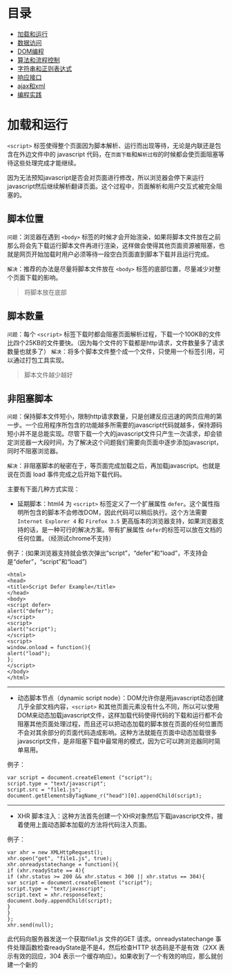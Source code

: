 # 目录
- [加载和运行](#加载和运行)
- [数据访问](#数据访问)
- [DOM编程](#文档对象模型编程)
- [算法和流程控制](#算法和流程控制)
- [字符串和正则表达式](#字符串和正则表达式)
- [响应接口](https://github.com/ArcherGrey/study/blob/master/JavaScript/HPjavascript/HPjavascript6.md)
- [ajax和xml](https://github.com/ArcherGrey/study/blob/master/JavaScript/HPjavascript/HPjavascript7.md)
- [编程实践](https://github.com/ArcherGrey/study/blob/master/JavaScript/HPjavascript/HPjavascript8.md)

# 加载和运行

`<script>` 标签使得整个页面因为脚本解析、运行而出现等待，无论是内联还是包含在外边文件中的 javascript 代码，在`页面下载`和`解析过程`的时候都会使页面阻塞等待这些处理完成才能继续。

因为无法预知javascript是否会对页面进行修改，所以浏览器会停下来运行javascript然后继续解析翻译页面。这个过程中，页面解析和用户交互式被完全阻塞的。

## 脚本位置

`问题`：浏览器在遇到 `<body>` 标签的时候才会开始渲染，如果将脚本文件放在之前那么将会先下载运行脚本文件再进行渲染，这样做会使得其他页面资源被阻塞，也就是网页开始加载时用户必须等待一段空白页面直到脚本下载并且运行完成。

`解决`：推荐的办法是尽量将脚本文件放在 `<body>` 标签的底部位置，尽量减少对整个页面下载的影响。 

> 将脚本放在底部

## 脚本数量

`问题`：每个 `<script>` 标签下载时都会阻塞页面解析过程，下载一个100KB的文件比四个25KB的文件要快。（因为每个文件的下载都是http请求，文件数量多了请求数量也就多了）
`解决`：将多个脚本文件整个成一个文件，只使用一个标签引用，可以通过打包工具实现。

> 脚本文件越少越好

## 非阻塞脚本

`问题`：保持脚本文件短小，限制http请求数量，只是创建反应迅速的网页应用的第一步。一个应用程序所包含的功能越多所需要的javascript代码就越多，保持源码短小并不是总能实现。尽管下载一个大的javascript文件只产生一次请求，却会锁定浏览器一大段时间，为了解决这个问题我们需要向页面中逐步添加javascript，同时不阻塞浏览器。

`解决`：非阻塞脚本的秘密在于，等页面完成加载之后，再加载javascript。也就是说在页面 load 事件完成之后开始下载代码。

主要有下面几种方式实现：
- 延期脚本：html4 为 `<script>` 标签定义了一个扩展属性 `defer`。这个属性指明所包含的脚本不会修改DOM，因此代码可以稍后执行。这个方法需要 `Internet Explorer 4` 和 `Firefox 3.5` 更高版本的浏览器支持，如果浏览器支持的话，是一种可行的解决方案。带有扩展属性 `defer`的标签可以放在文档的任何位置。（经测试chrome不支持）

例子：(如果浏览器支持就会依次弹出“script”，“defer”和“load”，不支持会是“defer”，“script”和“load”)
```
<html>
<head>
<title>Script Defer Example</title>
</head>
<body>
<script defer>
alert("defer");
</script>
<script>
alert("script");
</script>
<script>
window.onload = function(){
alert("load");
};
</script>
</body>
</html>
```
<hr>

- 动态脚本节点（dynamic script node）：DOM允许你是用javascript动态创建几乎全部文档内容，`<script>` 和其他页面元素没有什么不同，所以可以使用DOM来动态加载javascript文件，这样加载代码使得代码的下载和运行都不会阻塞其他页面处理过程，而且还可以把动态加载的脚本放在页面的任何位置而不会对其余部分的页面代码造成影响。这种方法就能在页面中动态加载很多javascript文件，是非阻塞下载中最常用的模式，因为它可以跨浏览器同时简单易用。

例子：
```
var script = document.createElement ("script");
script.type = "text/javascript";
script.src = "file1.js";
document.getElementsByTagName_r("head")[0].appendChild(script);
```
<hr>

- XHR 脚本注入：这种方法首先创建一个XHR对象然后下载javascript文件，接着使用上面动态脚本加载的方法将代码注入页面。

例子：
```
var xhr = new XMLHttpRequest();
xhr.open("get", "file1.js", true);
xhr.onreadystatechange = function(){
if (xhr.readyState == 4){
if (xhr.status >= 200 && xhr.status < 300 || xhr.status == 304){
var script = document.createElement ("script");
script.type = "text/javascript";
script.text = xhr.responseText;
document.body.appendChild(script);
}
}
};
xhr.send(null);
```
此代码向服务器发送一个获取file1.js 文件的GET 请求。onreadystatechange 事件处理函数检查readyState是不是4，然后检查HTTP 状态码是不是有效（2XX 表示有效的回应，304 表示一个缓存响应）。如果收到了一个有效的响应，那么就创建一个新的<script>元素，将它的文本属性设置为从服务器接收到的responseText 字符串。这样做实际上会创建一个带有内联代码的<script>元素。一旦新<script>元素被添加到文档，代码将被执行，并准备使用。
  
这种方法的主要优点是，你可以下载javascript代码而不立即执行。由于代码返回在标签之外，所以下载后不会自动执行，可以人为控制执行时机。

不过这个方法有个限制：javascript文件必须与页面放置在同一个域内，正因为这个原因，大型网页通常不使用该技术。

## 推荐的非阻塞模式
 
推荐的向页面加载大量javascript的方法有两个步骤：
1. 包含动态加载javascript所需的代码
2. 然后加载页面初始化所需的除了javascript之外的部分

这部分代码尽量小，可能只包含loadscript()函数，它的下载和运行非常迅速，不会对页面造成很大的干扰。当初始代码准备好之后，用它来加载其余的javascript。例子：
```
<script type="text/javascript" src="loader.js"></script>
<script type="text/javascript">
loadScript("the-rest.js", function(){
Application.init();
});
</script>
```
将此段代码放在 `</body>` 之前。这样做有几点好处：
1. javascript的运行不会影响页面的其他部分显示
2. 当javascript文件完成下载所有的DOM都已经创建完成，并且做好被访问的准备，避免再使用额外的事件处理（例如 window.onload）来得知页面是否已经准备好了

另一个选择是直接将 loadScript() 函数嵌入在页面中，这样可以避免另一次http请求。例如：
```
<script type="text/javascript">
function loadScript(url, callback){
var script = document.createElement ("script")
script.type = "text/javascript";
if (script.readyState){ //IE
script.onreadystatechange = function(){
if (script.readyState == "loaded" ||
script.readyState == "complete"){
script.onreadystatechange = null;
callback();
}
};
} else { //Others
script.onload = function(){
callback();
};
}
script.src = url;
document.getElementsByTagName_r("head")[0].appendChild(script);
}
loadScript("the-rest.js", function(){
Application.init();
});
</script>
```

一旦页面初始化下载完成，还可以使用loadscript()函数来加载页面所需的额外功能函数。

## 总结

javascript代码的执行和下载会阻塞浏览器的进程，减少javascript对性能的影响主要方法：
- 将所有 <script> 标签放置在页面的底部，body的底部，保证页面加载完成之前不会受到javascript脚本执行或下载的影响
- 将脚本打包，减少脚本数量，脚本越少加载越快，页面的响应越迅速，无论是内联还是外部脚本都是如此
- 使用非阻塞方式下载javascript：1.添加defer属性（对浏览器版本有要求）2.动态创建脚本 3.使用xhr对象下载脚本，并注入到页面中

对于大量使用javascript代码的网页上述方法可以极大提供网页应用的实际性能。

---

# 数据访问

数据存储在哪里，关系到代码运行期间数据被检索到的速度。在javascript中这个问题相对简单，因为数据存储是少量方式可以选择。

javascript 中有四种基本的数据访问位置：
- 直接量：包括字符串、数字、布尔值、对象、数组、函数、正则表达式，具有特殊意义的空值（null）以及未定义（undefined）
- 变量：var 关键字创建
- 数组：具有数字索引
- 对象：具有字符串索引

大多数情况下，对一个直接量和一个局部变量数据访问的性能差异是微不足道的。访问数组和对象的代价要更高一些，具体差距多少依赖于浏览器。

## 管理作用域

作用域概念是理解javascript的关键，不仅从性能的角度而且从功能的角度。作用域对javascript有许多影响，从确定那些变量可以被函数访问，到确定this的值。作用域也关系到性能。

每一个javascript函数都可以看作一个对象，换一句话说它是一个函数实例。函数对象和其他对象一样，有可以访问的属性和一系列不能被访问的仅供javascript引擎使用的内部属性，其中一个内部属性是 `scope`。

`scope`属性包含一个函数被创建的作用域中对象的集合。此集合被称为函数的作用域链，它决定那些数据可以被函数访问。函数作用域链中的每一个对象被称为一个可变对象，每一个可变对象都以 `key/value` 的形式存在。当一个函数被创建之后，它的作用域链被填充以对象，这些对象代表创建此函数的环境中可以访问的对象。

例子：
```
function add(num1, num2){
var sum = num1 + num2;
return sum;
}
```

`add` 函数创建后，它的作用域链中填入一个单独可变对象，这个对象代表了所有全局范围定义的变量。（也就是提供了一个接口来访问全局定义的变量）

在调用函数的时候会建立一个内部对象，称为运行时上下文。一个运行时上下文定义了一个函数运行时的环境。函数每次调用，都会创建不同的运行时上下文，所以多次调用同一个函数就会导致多次创建运行时上下文。当函数执行完毕，运行时上下文就会被销毁。

一个运行时上下文有自己的作用域链，用于标识符解析。当运行时上下文被创建的时候，它的作用域链被初始化。在函数运行过程中，每遇到一个变量，标识符识别过程决定从哪里获得或者存储数据，此过程搜索运行时上下文的作用域链，查找同名标识符。这种搜索过程往往会影响性能。

标识符的位置越深，读写速度越慢，所以局部变量的速度总是最快的，全局变量的速度通常是最慢的。（全局变量总是位于作用域链的最后一个位置，不过好像chrome浏览器都差不多，因为v8的优化很好）

所以在没有优化javascript引擎的浏览器中，尽可能的使用局部变量。

一般来说，一个运行时上下文的作用域链不会被改变，但是有两种方法可以临时改变：
- with 关键字，最好不要使用影响性能
- catch 子句 最好不要在子句内访问局部变量

## 动态作用域
无论是 with 还是 catch 子句还有包含 `()` 的函数，都被认为是动态作用域。一个动态作用域只因代码运行而存在，因此无法通过静态分析（代码结构）来确定是否存在动态作用域。

例子：
```
function execute(code) {
(code);
function subroutine(){
return window;
}
var w = subroutine();
//what value is w?
};
```

大多数情况下，w将等价于全局window对象，不过在 `execute("var window={};")` 的情况下，会在函数中创建一个局部的window变量，所以不允许这段代码是没有办法预先确定标识符的确切含义的。

所以在绝对必要的时候才推荐使用动态作用域。

## 闭包、作用域、内存
通常一个函数的激活对象和运行时上下文一同被销毁，但是涉及闭包的时候，激活对象就无法被销毁，因为引用依然存在于闭包的属性中，这意味着脚本中的闭包和非闭包函数相比，需要更多的内存开销，特别是在大型网页应用中，这会是一个严重的问题，同时还有可能导致内存泄漏的问题。

脚本中最好小心的使用闭包。

## 对象成员
大多数javascript代码以面向对象的形式编写，因此存在很多对象成员访问。

对象成员包括属性和方法，在javascript中，两者差别甚微，对象的一个命名成员可以包含任何数据类型，既然函数也是一种对象，那么也可以包含一个函数，当一个命名成员引用了一个函数时，它被称为一个 `方法`，而一个非函数类型的数据则被称为 `属性`。

对象成员比直接量或局部变量的访问速度要慢，在某些浏览器上甚至比数组还要慢，其中的原因就是javascript中的对象的性质决定的。

### 原形

javascript中的对象是基于原形的，原形是其他对象的基础，定义并实现一个新对象必须具有的成员。原形对象为所有给定类型的对象实例所共享，因此所有实例共享原形对象的成员。

一个对象通过一个内部属性绑定到它的原形，开发人员可以通过 `chrome` | `firefox` | `safari`浏览器看到 `__proto__`。任何时候你创建一个内置类型的实例，这些实例自动拥有一个 `object` 作为它们的原形。

因此，对象可以有两种类型的成员：
- 实例成员：存在于实例本身
- 原形成员：从对象原形继承

### 原形链
对象的原形决定了一个实例的类型，默认情况下，所有对象都是object的实例，并继承了所有基本方法。

例子：
```
function Book(title, publisher){
this.title = title;
this.publisher = publisher;
}
Book.prototype.sayTitle = function(){
alert(this.title);
};
var book1 = new Book("High Performance JavaScript", "Yahoo! Press");
var book2 = new Book("JavaScript: The Good Parts", "Yahoo! Press");
alert(book1 instanceof Book); //true
alert(book1 instanceof Object); //true
book1.sayTitle(); //"High Performance JavaScript"
alert(book1.toString()); //"[object Object]"
```

Book 构造器用于创建一个新的实例
```
book1.__proto__ = Book.prototype 
Book.prototype.__proto = Object.prototype
Object.prototype.__proto = null
```

上面就是一个原型链，原型链的深度越深，搜索的速度就会越慢。

所以，如果要多次访问同一个对象的属性，最好把它存储到一个局部变量，用局部变量代替多余的属性查找带来的性能开销。特别是在处理嵌套对象成员的时候，它们会对运行速度产生难以置信的影响。

## 总结
- 直接量和局部变量的访问速度非常快，数组和对象需要更长的时间
- 局部变量比域外变量快，因为它位于作用域链的第一个对象中。变量在作用域链中的位置越深，访问所需的时间就越长。全局变量总是最慢的，因为它们总是位于作用域链的最后一环
- 避免使用改变运行时的作用域链
- 嵌套对象成员会造成重大性能影响，尽量少用
- 一个属性或方法在原型链中的位置越深，访问它的速度就越慢
- 将经常使用的对象成员、数组项、域外变量存入局部变量中，可以提高代码的性能

---

# 文档对象模型编程

对DOM操作的代价昂贵，通常是一个性能瓶颈。主要有三个方面：
- 访问和修改DOM元素
- 修改DOM元素的样式，造成重绘和重新排版
- 通过DOM事件处理用户响应

## DOM为什么会慢？
DOM和javascript实现保持相互独立。两个独立的部分通过功能接口连接就会带来性能损耗。

DOM是一个岛，javascript是一个岛，每次javascript访问DOM需要过桥，交一次过桥费，所以操作DOM次数越多，费用就越高。

## DOM 访问和修改
访问DOM就是交一次过桥费，修改DOM的费用可能更高，因为它可能导致浏览器重新计算页面变化。

最坏情况是使用在循环中执行这些操作。

### innerHTML和DOM方法

两者性能差距不大，不过在老式浏览器中，innerHTML速度更快一点，在最新的基于WebKit的浏览器（chrome和Safari）正相反。

### 节点克隆

使用DOM方法更新页面内容的另一个途径是克隆节点 ——— `element.cloneNode()` 代替 `document.createElement()`

在大多数浏览器中，克隆节点更有效率，但是提高不多：
- IE8 快2% IE6 和 IE7 没有变化
- Firefox 3.5 和 Safari 4 快了5.5%
- opera 快了 6%
- chrome2 快了10% chrome3 快了3%

### HTML集合
HTML 集合实际上在查询文档，当你更新信息时，每次都要重复执行这种查询操作。例如读取集合中元素的数目（也就是集合的length）。这正是低效率的来源。

例子：
```
var alldivs = document.getElementsByTagName_r('div');
for (var i = 0; i < alldivs.length; i++) {
document.body.appendChild(document.createElement('div'))
}
```
这段代码看上去只是简单地倍增了页面中div 元素的数量。它遍历现有div，每次创建一个新的div 并附加到body 上面。但实际上这是个死循环，因为循环终止条件alldivs.length 在每次迭代中都会增加，它反映出底层文档的当前状态。

像这样遍历HTML 集合会导致逻辑错误，而且也很慢，因为每次迭代都进行查询。

优化的办法很简单，只要将集合的length 属性缓存到一个变量中，然后在循环判断条件中使用这个变量。

## DOM API

你经常需要从一个DOM 元素开始，操作周围的元素，或者递归迭代所有的子节点。你可以使用childNode集合或者使用nextSibling 获得每个元素的兄弟节点。
在不同浏览器上，这两种方法的运行时间基本相等。但是在IE 中，nextSibling 表现得比childNode 好。在IE6 中，nextSibling 比对手快16 倍，而在IE7 中快105 倍。鉴于这些结果，在老的IE 中性能严苛的使用条件下，用nextSibling 抓取DOM 是首选方法。在其他情况下，主要看个人和团队偏好。

## 重绘和重排版

当浏览器下载完成所有页面html标记、javascript、css、图片之后，会解析文件并且创建两个内部数据结构：
- DOM 树：表示页面结构
- 渲染树：表示DOM节点如何显示

渲染树中为每个需要显示的DOM树节点存放至少一个节点（隐藏的DOM元素在渲染树中没有对应节点）。渲染树上的节点称为框或者盒，符合css模型定义，将页面元素看成一个具有填充、边距、边框和位置的盒。一旦DOM树和渲染树构造完毕，浏览器就可以显示（绘制）页面上的元素了。

当DOM改变影响到元素的几何属性导致其他元素的几何属性和位置受到影响，浏览器使渲染树上受到影响的部分失效，然后重构渲染树。这个过程称为重排版。重排版完成时，浏览器在一个重绘进程中重新绘制屏幕上受影响的部分。

不是所有的DOM 改变都会影响几何属性。例如，改变一个元素的背景颜色不会影响它的宽度或高度。在这种情况下，只需要重绘（不需要重排版），因为元素的布局没有改变。

重绘和重排版是负担很重的操作，可能导致网页应用的用户界面失去相应。所以，十分有必要尽可能减少这类事情的发生。

### 重排版
当布局和几何改变时需要重排版。在下述情况中会发生重排版：
- 添加或删除可见的DOM 元素
- 元素位置改变
- 元素尺寸改变（因为边距，填充，边框宽度，宽度，高度等属性改变）
- 内容改变，例如，文本改变或图片被另一个不同尺寸的所替代
- 最初的页面渲染
- 浏览器窗口改变尺寸

根据改变的性质，渲染树上或大或小的一部分需要重新计算。某些改变可导致重排版整个页面：例如，当一个滚动条出现时。

### 查询并刷新渲染树改变

因为计算量与每次重排版有关，大多数浏览器通过队列化修改和批量显示优化重排版过程。然而，你可能（经常不由自主地）强迫队列刷新并要求所有计划改变的部分立刻应用。获取布局信息的操作将导致刷新队列动作，这意味着使用了下面这些方法：
- offsetTop, offsetLeft, offsetWidth, offsetHeight
- scrollTop, scrollLeft, scrollWidth, scrollHeight
- clientTop, clientLeft, clientWidth, clientHeight
- getComputedStyle()

布局信息由这些属性和方法返回最新的数据，所以浏览器不得不运行渲染队列中待改变的项目并重新排版以返回正确的值。

在改变风格的过程中，最好不要使用前面列出的那些属性。任何一个访问都将刷新渲染队列，即使你正在获取那些最近未发生改变的或者与最新的改变无关的布局信息。

### 最小化重绘和重排版
重排版和重绘代价昂贵，所以，提高程序响应速度一个好策略是减少此类操作发生的机会。为减少发生次数，你应该将多个DOM 和风格改变合并到一个批次中一次性执行。

### 缓冲布局信息

浏览器通过队列化修改和批量运行的方法，尽量减少重排版次数。当你查询布局信息如偏移量、滚动条位置，或风格属性时，浏览器刷队列并执行所有修改操作，以返回最新的数值。最好是尽量减少对布局信息的查询次数，查询时将它赋给局部变量，并用局部变量参与计算。

### 将元素提出动画流
显示和隐藏部分页面构成展开/折叠动画是一种常见的交互模式。它通常包括区域扩大的几何动画，将页面其他部分推向下方。
重排版有时只影响渲染树的一小部分，但也可以影响很大的一部分，甚至整个渲染树。浏览器需要重排版的部分越小，应用程序的响应速度就越快。所以当一个页面顶部的动画推移了差不多整个页面时，将引发巨大的重排版动作，使用户感到动画卡顿。渲染树的大多数节点需要被重新计算，它变得更糟糕。

使用以下步骤可以避免对大部分页面进行重排版：
- 使用绝对坐标定位页面动画的元素，使它位于页面布局流之外。
- 启动元素动画。当它扩大时，它临时覆盖部分页面。这是一个重绘过程，但只影响页面的一小部分，避免重排版并重绘一大块页面。
- 当动画结束时，重新定位，从而只一次下移文档其他元素的位置。

> 译者注：文字描述比较简单概要，我对这三步的理解如下：
>1. 页面顶部可以“折叠/展开”的元素称作“动画元素”，用绝对坐标对它进行定位，当它的尺寸改变时，就
不会推移页面中其他元素的位置，而只是覆盖其他元素。
>2. 展开动作只在“动画元素”上进行。这时其他元素的坐标并没有改变，换句话说，其他元素并没有因为“动
画元素”的扩大而随之下移，而是任由动画元素覆盖。
>3. “动画元素”的动画结束时，将其他元素的位置下移到动画元素下方，界面“跳”了一下。

## 事件托管
当页面中存在大量元素，而且每个元素有一个或多个事件句柄与之挂接（例如onclick）时，可能会影响性能。连接每个句柄都是有代价的，无论其形式是加重了页面负担（更多的页面标记和JavaScript 代码）还是表现在运行期的运行时间上。你需要访问和修改更多的DOM 节点，程序就会更慢，特别是因为事件挂接过程都发生在onload（或DOMContentReady）事件中，对任何一个富交互网页来说那都是一个繁忙的时间段。挂接事件占用了处理时间，另外，浏览器需要保存每个句柄的记录，占用更多内存。当这些工作结束时，这些事件句柄中的相当一部分根本不需要（因为并不是100%的按钮或者链接都会被用户点到），所以很多工作都是不必要的。


一个简单而优雅的处理DOM 事件的技术是事件托管。它基于这样一个事实：事件逐层冒泡总能被父元素捕获。采用事件托管技术之后，你只需要在一个包装元素上挂接一个句柄，用于处理子元素发生的所有事件。

根据DOM 标准，每个事件有三个阶段：
- 捕获
- 到达目标
- 冒泡


例子：
```
<html>
	<head>
		<body>
			<div>
				<ul id='menu'>
					<li>
						<a href="menu1.html">menu1 #1</a>
					</li>
					<li></li>
					<li></li>
				</ul>
			</div>
		</body>
	</head>
</html>
```

当用户点击了 `menu1 #1` 链接，点击事件首先被 `<a>` 元素收到，然后沿着DOM树冒泡，被 `<li>` 元素收到，然后是 `<ul>` ，接着是 `<div>` 等等，一直到达文档的顶层，甚至WINDOW，这使得你可以只在父元素上挂接一个事件句柄，来接收所有子元素产生的事件通知。

事件托管技术并不复杂，你只需要监听事件，看看他们是不是从你感兴趣的元素中发出的。这里有一些冗余的跨浏览器代码，如果你将它们移入一个可重用的库中，代码就变得相当干净。跨浏览器部分包括：
- 访问事件对象，判断事件源
- 结束文档树上的冒泡
- 阻止默认动作

## 总结

DOM 访问和操作是现代网页应用中很重要的一部分。但每次你通过桥梁从ECMAScript 岛到达DOM 岛时，都会被收取“过桥费”。为减少DOM 编程中的性能损失，请牢记以下几点：
- 最小化DOM 访问，在JavaScript 端做尽可能多的事情
- 在反复访问的地方使用局部变量存放DOM 引用
- 小心地处理HTML 集合，因为他们表现出“存在性”，总是对底层文档重新查询。将集合的length 属性缓存到一个变量中，在迭代中使用这个变量。如果经常操作这个集合，可以将集合拷贝到数组中
- 如果可能的话，使用速度更快的API，诸如querySelectorAll()和firstElementChild
- 注意重绘和重排版；批量修改风格，离线操作DOM 树，缓存并减少对布局信息的访问
- 动画中使用绝对坐标，使用拖放代理
- 使用事件托管技术最小化事件句柄数量

---

# 算法和流程控制
代码整体结构是执行速度的决定因素之一。代码量少不一定运行速度快，代码量多也不一定运行速度慢。性能损失与代码组织方式和具体问题解决办法直接相关。

## 循环
循环的类型：
- `for` 大概是最常用的循环结构，由四个部分组成：初始化体、前测条件、后执行体、循环体
```
for(初始化体;前测条件;后执行体){
  循环体
}
```
- `while` 是一个简单的预测试循环，由一个预测试条件和一个循环体构成
```
while(预测试条件){
  循环体
}
```
- `do while` 循环中，循环体至少运行一次，后测试条件决定循环体是否应再次执行
```
do{
  循环体
}while(后测试条件)
```
- `for-in` 用来枚举任何对象的命名属性，每次循环执行，属性变量被填充以对象属性的名字（一个字符串），直到所有的对象属性遍历完成才返回。返回的属性包括对象的实例属性和它从原型链继承而来的属性。
```
for(var a in onject){
  循环体
}
```

### 循环性能

在javascript的四种循环类型中，只有`for-in`循环明显要慢。

由于每次迭代操作要搜索实例或原形的属性，for-in 循环每次迭代都要付出更多开销，所以比其他类型循环慢一些。在同样的循环迭代操作中，for-in 循环比其他类型的循环慢7 倍之多。因此推荐的做法如下：除非你需要对数目不详的对象属性进行操作，否则避免使用for-in 循环。

除for-in 循环外，其他循环类型性能相当，难以确定哪种循环更快。选择循环类型应基于需求而不是性能。
如果循环类型与性能无关，那么如何选择？其实只有两个因素：
- 每次迭代做什么
- 迭代的次数

通过减少两者中的一个或者全部，都可以积极的影响循环的整体性能。

#### 减少迭代的工作量

不言而喻，如果一次循环迭代需要较长时间来执行，那么多次循环将需要更长时间。限制在循环体内进行耗时操作的数量是一个加快循环的好方法。

优化循环工作量的第一步是减少对象成员和数组项查找的次数。在大多数浏览器上，这些操作比访问局部变量或直接量需要更长时间。前面的例子中每次循环都查找items.length。这是一种浪费，因为该值在循环体执行过程中不会改变，因此产生了不必要的性能损失。你可以简单地将此值存入一个局部变量中，在控制条件中使用这个局部变量，从而提高了循环性能。
（chrome里面用局部变量代替length效率没什么提升甚至会降低效率，这个似乎在v8中自动优化了）

你还可以通过改变他们的顺序提高循环性能。通常，数组元素的处理顺序与任务无关，你可以从最后一个开始，直到处理完第一个元素。倒序循环是编程语言中常用的性能优化方法，但一般来说不太容易理解。在JavaScript 中，倒序循环可以略微提高循环性能，只要你消除因此而产生的额外操作。
（倒序循环也没发现性能提升）

#### 减少迭代次数
即使循环体中最快的代码，累计迭代上千次（也将是不小的负担）。此外，每次运行循环体时都会产生一个很小的性能开销，也会增加总的运行时间。减少循环的迭代次数可获得显著的性能提升。最广为人知的限制循环迭代次数的模式称作“达夫设备”。
达夫设备是一个循环体展开技术，在一次迭代中实际上执行了多次迭代操作。Jeff Greenberg 被认为是将达夫循环从原始的C 实现移植到JavaScript 中的第一人。一个典型的实现如下：
```
var iterations = Math.floor(items.length / 8),
startAt = items.length % 8,
i = 0;
do {
switch(startAt){
case 0: process(items[i++]);
case 7: process(items[i++]);
case 6: process(items[i++]);
case 5: process(items[i++]);
case 4: process(items[i++]);
case 3: process(items[i++]);
case 2: process(items[i++]);
case 1: process(items[i++]);
}
startAt = 0;
} while (--iterations);
```

达夫设备背后的基本理念是：每次循环中最多可8 次调用process()函数。循环迭代次数为元素总数除以8。因为总数不一定是8 的整数倍，所以startAt 变量存放余数，指出第一次循环中应当执行多少次process()。比方说现在有12 个元素，那么第一次循环将调用process()4 次，第二次循环调用process()8 次，用2 次循环代替了12 次循环。

是否值得使用达夫设备，无论是原始的版本还是修改后的版本，很大程度上依赖于迭代的次数。如果循环迭代次数少于1'000 次，你可能只看到它与普通循环相比只有微不足道的性能提升。如果迭代次数超过1'000 次，达夫设备的效率将明显提升。例如500'000 次迭代中，运行时间比普通循环减少到70%。

## 总结
- for，while，do-while 循环的性能特性相似，谁也不比谁更快或更慢
- 除非你要迭代遍历一个属性未知的对象，否则不要使用for-in 循环
- 改善循环性能的最好办法是减少每次迭代中的运算量，并减少循环迭代次数
- 一般来说，switch 总是比if-else 更快，但并不总是最好的解决方法
- 当判断条件较多时，查表法比if-else 或者switch 更快
- 浏览器的调用栈尺寸限制了递归算法在JavaScript 中的应用；栈溢出错误导致其他代码也不能正常执行
- 如果你遇到一个栈溢出错误，将方法修改为一个迭代算法或者使用制表法可以避免重复工作
- 运行的代码总量越大，使用这些策略所带来的性能提升就越明显


---

# 字符串和正则表达式


## 字符串连接

字符串连接可能对性能造成很大影响。通常一个任务通过一个循环，想字符串末尾不断地添加内容，来创建一个字符串，但此类处理在一些浏览器上表现的糟糕。

首先有多种方法可以合并字符串：
```
str="a"+"b"
str+="a"
str=["a","b"].join("")
str=str.concat("a","b")
```

当连接少量字符串的时候，所有的方法都很快，这时候可以选择最熟悉的。当合并的字符串长度和数量增加到一定程度的时候，它们之间的性能差异就开始显现了。

`+` 和 `+=` ：这些操作符提供了连接字符串的最简单方法，实际上，除了ie7和它之前的所有现代浏览器都对此优化的很好。不过还是有一些技术可以最大限度的提高这些操作的效率。

例子：
```
str+="a"+"b"
```
此代码执行会创建一个临时字符串 'ab' 然后再将临时字符串和 str 进行连接。
我们可以通过下面的：
```
str+='a'
str+='b'
```
来避免临时字符串的生成，这样在大多数浏览器上可以加快10%-40%
实际上可以用一行代码实现上面的性能提升：
`str=str+'a'+'b'`

如果在一个循环中，基本字符串位于最左端，这样就可以避免多次复制一个越来越大的基本字符串。


在赋值表达式中所有字符串连接都属于编译期常量，Firefox 自动地在编译过程中合并它们。当字符串是这样合并在一起时，由于运行时没有中间字符串，所以连接它们的时间和内存可以减少到零。这种功能非常了不起，但它并不经常起作用，因为通常从运行期数据创建字符串而不是从编译期常量。
（**经过测试发现：在chrome中第一种时间最短，第二种比第三种略快一点点，应该是v8引擎优化造成，在chrome浏览器上开发还是使用最简洁的语句为好，可能是对常用语法进行了优化**）

## 数组连接

在大多数浏览器上，数组连接比字符串的其他方法更慢，但是事实上，作为一种补偿方法，在ie7和更早的浏览器上它是连接大量字符串唯一高效的途径。

## 正则表达式

正则表达式的工作流程：
1. 编译
2. 设置起始位置
3. 开始匹配
4. 匹配成功或失败

在大多数现代正则表达式实现中，回溯是匹配过程的基本组成部分，然而回溯的计算代价昂贵，减少使用频率可能是编写高效正则表达式的关键。

## 总结

- 密集的字符串操作和正则表达式可能会成为性能障碍
- 连接数量巨大或者尺寸巨大的字符串，数组联合（concat）是ie7以及更早版本的浏览器的唯一有效方法
- 如果是其他版本的浏览器，数组联合可能是最慢的方法之一，直接使用 `+` 或者 `+=` 
- 回溯既是正则表达式匹配功能基本的组成部分，又是正则表达式影响效率的常见原因
- 回溯失控发生在正则表达式本应很快发现匹配的地方，因为某些特殊的匹配字符串动作，导致运行缓慢甚至浏览器崩溃。避免此问题的技术包括：使相邻字元互斥，避免嵌套量词对一个字符串的相同部分多次匹配，通过重复利用前瞻操作的原子特性去除不必要的回溯
- 正则表达式并不总是完成工作的最佳工具，尤其当你只是搜索一个文本字符串
